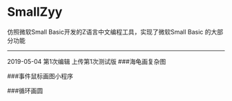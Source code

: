 # SmallZyy
仿照微软Small Basic开发的Z语言中文编程工具，实现了微软Small Basic 的大部分功能

-------------------
2019-05-04 第1次编辑
上传第1次测试版
###海龟画复杂图

###事件鼠标画图小程序

###循环画圆


